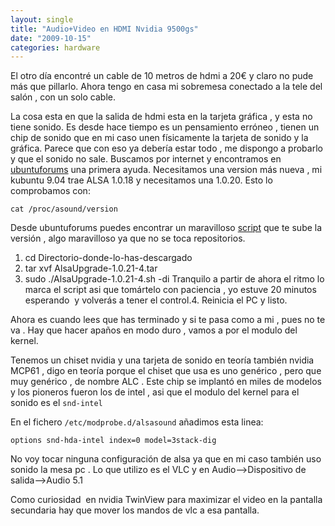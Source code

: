```yaml
---
layout: single
title: "Audio+Video en HDMI Nvidia 9500gs"
date: "2009-10-15"
categories: hardware
---
```


El otro día encontré un cable de 10 metros de hdmi a 20€ y claro no pude más que pillarlo. Ahora tengo en casa mi sobremesa conectado a la tele del salón , con un solo cable.

La cosa esta en que la salida de hdmi esta en la tarjeta gráfica , y esta no tiene sonido. Es desde hace tiempo es un pensamiento erróneo , tienen un chip de sonido que en mi caso unen físicamente la tarjeta de sonido y la gráfica. Parece que con eso ya debería estar todo , me dispongo a probarlo y que el sonido no sale. Buscamos por internet y encontramos en [ubuntuforums](https://ubuntuforums.org/showthread.php?p=6589810) una primera ayuda. Necesitamos una version más nueva , mi kubuntu 9.04 trae ALSA 1.0.18 y necesitamos una 1.0.20. Esto lo comprobamos con:

`cat /proc/asound/version`

Desde ubuntuforums puedes encontrar un maravilloso [script](https://ubuntuforums.org/attachment.php?s=c736786fc8d891f3b9f0284c138468fb&attachmentid=128874&d=1253177665) que te sube la versión , algo maravilloso ya que no se toca repositorios.

1. cd Directorio-donde-lo-has-descargado
2. tar xvf AlsaUpgrade-1.0.21-4.tar
3. sudo ./AlsaUpgrade-1.0.21-4.sh -di
Tranquilo a partir de ahora el ritmo lo marca el script asi que tomártelo con paciencia , yo estuve 20 minutos esperando  y volverás a tener el control.4. Reinicia el PC y listo.

Ahora es cuando lees que has terminado y si te pasa como a mi , pues no te va . Hay que hacer apaños en modo duro , vamos a por el modulo del kernel.

Tenemos un chiset nvidia y una tarjeta de sonido en teoría también nvidia MCP61 , digo en teoría porque el chiset que usa es uno genérico , pero que muy genérico , de nombre ALC . Este chip se implantó en miles de modelos y los pioneros fueron los de intel , asi que el modulo del kernel para el sonido es el `snd-intel`

En el fichero `/etc/modprobe.d/alsasound` añadimos esta linea:

`options snd-hda-intel index=0 model=3stack-dig`

No voy tocar ninguna configuración de alsa ya que en mi caso también uso sonido la mesa pc . Lo que utilizo es el VLC y en Audio-->Dispositivo de salida-->Audio 5.1

Como curiosidad  en nvidia TwinView para maximizar el video en la pantalla secundaria hay que mover los mandos de vlc a esa pantalla.
